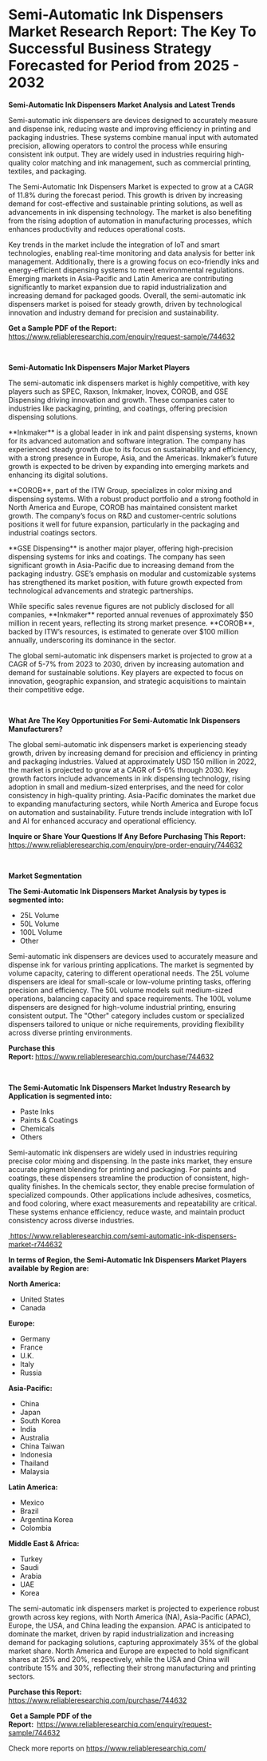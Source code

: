 <p><h1>Semi-Automatic Ink Dispensers Market Research Report: The Key To Successful Business Strategy Forecasted for Period from 2025 - 2032</h1></p><p><strong>Semi-Automatic Ink Dispensers Market Analysis and Latest Trends</strong></p>
<p><p>Semi-automatic ink dispensers are devices designed to accurately measure and dispense ink, reducing waste and improving efficiency in printing and packaging industries. These systems combine manual input with automated precision, allowing operators to control the process while ensuring consistent ink output. They are widely used in industries requiring high-quality color matching and ink management, such as commercial printing, textiles, and packaging.</p><p>The Semi-Automatic Ink Dispensers Market is expected to grow at a CAGR of 11.8% during the forecast period. This growth is driven by increasing demand for cost-effective and sustainable printing solutions, as well as advancements in ink dispensing technology. The market is also benefiting from the rising adoption of automation in manufacturing processes, which enhances productivity and reduces operational costs.</p><p>Key trends in the market include the integration of IoT and smart technologies, enabling real-time monitoring and data analysis for better ink management. Additionally, there is a growing focus on eco-friendly inks and energy-efficient dispensing systems to meet environmental regulations. Emerging markets in Asia-Pacific and Latin America are contributing significantly to market expansion due to rapid industrialization and increasing demand for packaged goods. Overall, the semi-automatic ink dispensers market is poised for steady growth, driven by technological innovation and industry demand for precision and sustainability.</p></p>
<p><strong>Get a Sample PDF of the Report:&nbsp;</strong> <a href="https://www.reliableresearchiq.com/enquiry/request-sample/744632?utm_campaign=1900&utm_medium=2&utm_source=Github&utm_content=ia&utm_term=20012025&utm_id=semi-automatic-ink-dispensers">https://www.reliableresearchiq.com/enquiry/request-sample/744632</a></p>
<p>&nbsp;</p>
<p><strong>Semi-Automatic Ink Dispensers Major Market Players</strong></p>
<p><p>The semi-automatic ink dispensers market is highly competitive, with key players such as SPEC, Raxson, Inkmaker, Inovex, COROB, and GSE Dispensing driving innovation and growth. These companies cater to industries like packaging, printing, and coatings, offering precision dispensing solutions.</p><p>**Inkmaker** is a global leader in ink and paint dispensing systems, known for its advanced automation and software integration. The company has experienced steady growth due to its focus on sustainability and efficiency, with a strong presence in Europe, Asia, and the Americas. Inkmaker’s future growth is expected to be driven by expanding into emerging markets and enhancing its digital solutions.</p><p>**COROB**, part of the ITW Group, specializes in color mixing and dispensing systems. With a robust product portfolio and a strong foothold in North America and Europe, COROB has maintained consistent market growth. The company’s focus on R&D and customer-centric solutions positions it well for future expansion, particularly in the packaging and industrial coatings sectors.</p><p>**GSE Dispensing** is another major player, offering high-precision dispensing systems for inks and coatings. The company has seen significant growth in Asia-Pacific due to increasing demand from the packaging industry. GSE’s emphasis on modular and customizable systems has strengthened its market position, with future growth expected from technological advancements and strategic partnerships.</p><p>While specific sales revenue figures are not publicly disclosed for all companies, **Inkmaker** reported annual revenues of approximately $50 million in recent years, reflecting its strong market presence. **COROB**, backed by ITW’s resources, is estimated to generate over $100 million annually, underscoring its dominance in the sector.</p><p>The global semi-automatic ink dispensers market is projected to grow at a CAGR of 5-7% from 2023 to 2030, driven by increasing automation and demand for sustainable solutions. Key players are expected to focus on innovation, geographic expansion, and strategic acquisitions to maintain their competitive edge.</p></p>
<p>&nbsp;</p>
<p><strong>What Are The Key Opportunities For Semi-Automatic Ink Dispensers Manufacturers?</strong></p>
<p><p>The global semi-automatic ink dispensers market is experiencing steady growth, driven by increasing demand for precision and efficiency in printing and packaging industries. Valued at approximately USD 150 million in 2022, the market is projected to grow at a CAGR of 5-6% through 2030. Key growth factors include advancements in ink dispensing technology, rising adoption in small and medium-sized enterprises, and the need for color consistency in high-quality printing. Asia-Pacific dominates the market due to expanding manufacturing sectors, while North America and Europe focus on automation and sustainability. Future trends include integration with IoT and AI for enhanced accuracy and operational efficiency.</p></p>
<p><strong>Inquire or Share Your Questions If Any Before Purchasing This Report:</strong> <a href="https://www.reliableresearchiq.com/enquiry/pre-order-enquiry/744632?utm_campaign=1900&utm_medium=2&utm_source=Github&utm_content=ia&utm_term=20012025&utm_id=semi-automatic-ink-dispensers">https://www.reliableresearchiq.com/enquiry/pre-order-enquiry/744632</a></p>
<p>&nbsp;</p>
<p><strong>Market Segmentation</strong></p>
<p><strong>The Semi-Automatic Ink Dispensers Market Analysis by types is segmented into:</strong></p>
<p><ul><li>25L Volume</li><li>50L Volume</li><li>100L Volume</li><li>Other</li></ul></p>
<p><p>Semi-automatic ink dispensers are devices used to accurately measure and dispense ink for various printing applications. The market is segmented by volume capacity, catering to different operational needs. The 25L volume dispensers are ideal for small-scale or low-volume printing tasks, offering precision and efficiency. The 50L volume models suit medium-sized operations, balancing capacity and space requirements. The 100L volume dispensers are designed for high-volume industrial printing, ensuring consistent output. The "Other" category includes custom or specialized dispensers tailored to unique or niche requirements, providing flexibility across diverse printing environments.</p></p>
<p><strong>Purchase this Report:&nbsp;</strong><a href="https://www.reliableresearchiq.com/purchase/744632?utm_campaign=1900&utm_medium=2&utm_source=Github&utm_content=ia&utm_term=20012025&utm_id=semi-automatic-ink-dispensers">https://www.reliableresearchiq.com/purchase/744632</a></p>
<p>&nbsp;</p>
<p><strong>The Semi-Automatic Ink Dispensers Market Industry Research by Application is segmented into:</strong></p>
<p><ul><li>Paste Inks</li><li>Paints & Coatings</li><li>Chemicals</li><li>Others</li></ul></p>
<p><p>Semi-automatic ink dispensers are widely used in industries requiring precise color mixing and dispensing. In the paste inks market, they ensure accurate pigment blending for printing and packaging. For paints and coatings, these dispensers streamline the production of consistent, high-quality finishes. In the chemicals sector, they enable precise formulation of specialized compounds. Other applications include adhesives, cosmetics, and food coloring, where exact measurements and repeatability are critical. These systems enhance efficiency, reduce waste, and maintain product consistency across diverse industries.</p></p>
<p><a href="https://www.reliableresearchiq.com/semi-automatic-ink-dispensers-market-r744632?utm_campaign=1900&utm_medium=2&utm_source=Github&utm_content=ia&utm_term=20012025&utm_id=semi-automatic-ink-dispensers">&nbsp;https://www.reliableresearchiq.com/semi-automatic-ink-dispensers-market-r744632</a></p>
<p><strong>In terms of Region, the Semi-Automatic Ink Dispensers Market Players available by Region are:</strong></p>
<p>
    <p> <strong> North America: </strong>
        <ul>
            <li>United States</li>
            <li>Canada</li>
        </ul>
        </p> 
    <p> <strong> Europe: </strong>
        <ul>
            <li>Germany</li>
            <li>France</li>
            <li>U.K.</li>
            <li>Italy</li>
            <li>Russia</li>
        </ul>
        </p> 
    <p> <strong> Asia-Pacific: </strong>
        <ul>
            <li>China</li>
            <li>Japan</li>
            <li>South Korea</li>
            <li>India</li>
            <li>Australia</li>
            <li>China Taiwan</li>
            <li>Indonesia</li>
            <li>Thailand</li>
            <li>Malaysia</li>
        </ul>
        </p> 
    <p> <strong> Latin America: </strong>
        <ul>
            <li>Mexico</li>
            <li>Brazil</li>
            <li>Argentina Korea</li>
            <li>Colombia</li>
        </ul>
        </p> 
    <p> <strong> Middle East & Africa: </strong>
        <ul>
            <li>Turkey</li>
            <li>Saudi</li>
            <li>Arabia</li>
            <li>UAE</li>
            <li>Korea</li>
        </ul>
    </p>
    </p>
<p><p>The semi-automatic ink dispensers market is projected to experience robust growth across key regions, with North America (NA), Asia-Pacific (APAC), Europe, the USA, and China leading the expansion. APAC is anticipated to dominate the market, driven by rapid industrialization and increasing demand for packaging solutions, capturing approximately 35% of the global market share. North America and Europe are expected to hold significant shares at 25% and 20%, respectively, while the USA and China will contribute 15% and 30%, reflecting their strong manufacturing and printing sectors.</p></p>
<p><strong>Purchase this Report: </strong><a href="https://www.reliableresearchiq.com/purchase/744632?utm_campaign=1900&utm_medium=2&utm_source=Github&utm_content=ia&utm_term=20012025&utm_id=semi-automatic-ink-dispensers">https://www.reliableresearchiq.com/purchase/744632</a></p>
<p>&nbsp;<strong>Get a Sample PDF of the Report:&nbsp;&nbsp;</strong><a href="https://www.reliableresearchiq.com/enquiry/request-sample/744632?utm_campaign=1900&utm_medium=2&utm_source=Github&utm_content=ia&utm_term=20012025&utm_id=semi-automatic-ink-dispensers">https://www.reliableresearchiq.com/enquiry/request-sample/744632</a></p>
<p><strong></strong></p>
<p>Check more reports on <a href="https://www.reliableresearchiq.com/?utm_campaign=1900&utm_medium=2&utm_source=Github&utm_content=ia&utm_term=20012025&utm_id=semi-automatic-ink-dispensers">https://www.reliableresearchiq.com/</a></p>